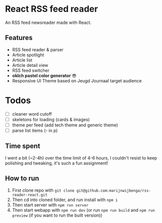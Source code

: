 # React RSS feed reader

An RSS feed newsreader made with React.

## Features
- RSS feed reader & parser
- Article spotlight
- Article list
- Article detail view
- RSS feed switcher
- **oklch pastel color generator** 😎 
- Responsive UI Theme based on Jeugd Journaal target audience 

# Todos
- [ ] cleaner word cutoff
- [ ] skeletons for loading (cards & images)
- [ ] theme per feed (add tech theme and generic theme)
- [ ] parse list items (- in p)

## Time spent
I went a bit (~2-4h) over the time limit of 4-6 hours, I couldn't resist to keep polishing and tweaking, it's such a fun assignment!

## How to run
1. First clone repo with `git clone git@github.com:marijnwijbenga/rss-reader-react.git`
2. Then cd into cloned folder, and run install with `npm i`
3. Then start server with `npm run server`
4. Then start webapp with `npm run dev`
   (or run `npm run build` and `npm run preview` (if you want to run the built version))